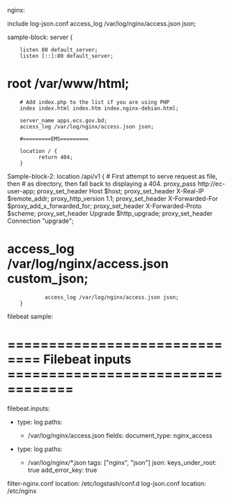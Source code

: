 nginx:

include log-json.conf
access_log /var/log/nginx/access.json json;

sample-block:
server {
        
        listen 80 default_server;
        listen [::]:80 default_server;
#        root /var/www/html;

        # Add index.php to the list if you are using PHP
        index index.html index.htm index.nginx-debian.html;

        server_name apps.ecs.gov.bd;
        access_log /var/log/nginx/access.json json;

        #=========EMS=========

        location / {
              return 404;
        }
Sample-block-2:
        location /api/v1 {
                # First attempt to serve request as file, then
                # as directory, then fall back to displaying a 404.
                proxy_pass http://ec-user-app;
                proxy_set_header Host $host;
                proxy_set_header X-Real-IP $remote_addr;
                proxy_http_version 1.1; 
                proxy_set_header X-Forwarded-For $proxy_add_x_forwarded_for;
                proxy_set_header X-Forwarded-Proto $scheme;
                proxy_set_header Upgrade $http_upgrade;
                proxy_set_header Connection "upgrade";
#               access_log /var/log/nginx/access.json custom_json;
                access_log /var/log/nginx/access.json json;
        }

filebeat sample:
# ============================== Filebeat inputs ==================================
filebeat.inputs:
  - type: log
    paths:
      - /var/log/nginx/access.json
    fields:
      document_type: nginx_access

  - type: log
    paths:
      - /var/log/nginx/*.json
    tags: ["nginx", "json"]
    json:
      keys_under_root: true
      add_error_key: true

filter-nginx.conf location: /etc/logstash/conf.d
log-json.conf location: /etc/nginx
